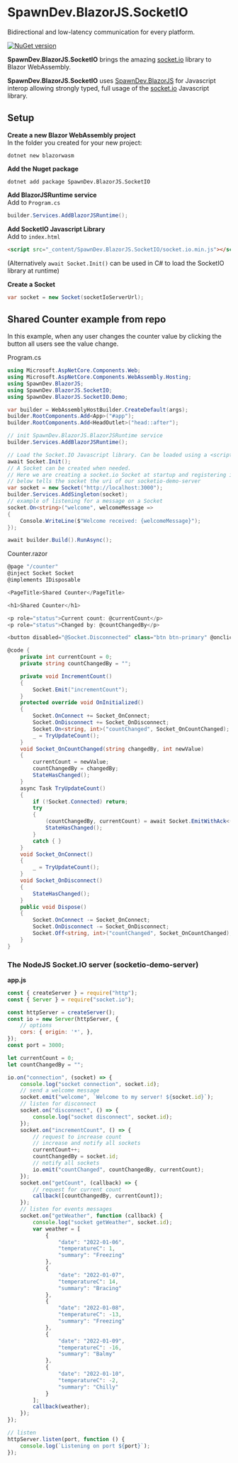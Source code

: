 # SpawnDev.BlazorJS.SocketIO
Bidirectional and low-latency communication for every platform.

[![NuGet version](https://badge.fury.io/nu/SpawnDev.BlazorJS.SocketIO.svg?label=SpawnDev.BlazorJS.SocketIO)](https://www.nuget.org/packages/SpawnDev.BlazorJS.SocketIO)

**SpawnDev.BlazorJS.SocketIO** brings the amazing [socket.io](https://github.com/socketio/socket.io) library to Blazor WebAssembly.

**SpawnDev.BlazorJS.SocketIO** uses [SpawnDev.BlazorJS](https://github.com/LostBeard/SpawnDev.BlazorJS) for Javascript interop allowing strongly typed, full usage of the [socket.io](https://github.com/socket.io/socket.io) Javascript library. 

## Setup
**Create a new Blazor WebAssembly project**  
In the folder you created for your new project:
```dotnet
dotnet new blazorwasm
```

**Add the Nuget package**  
```nuget
dotnet add package SpawnDev.BlazorJS.SocketIO
```

**Add BlazorJSRuntime service**  
Add to `Program.cs`
```cs
builder.Services.AddBlazorJSRuntime();
```

**Add SocketIO Javascript Library**  
Add to `index.html`  
```html
<script src="_content/SpawnDev.BlazorJS.SocketIO/socket.io.min.js"></script>
```
(Alternatively `await Socket.Init()` can be used in C# to load the SocketIO library at runtime)  

**Create a Socket**
```cs
var socket = new Socket(socketIoServerUrl);
```

## Shared Counter example from repo
In this example, when any user changes the counter value by clicking the button all users see the value change.

Program.cs
```cs
using Microsoft.AspNetCore.Components.Web;
using Microsoft.AspNetCore.Components.WebAssembly.Hosting;
using SpawnDev.BlazorJS;
using SpawnDev.BlazorJS.SocketIO;
using SpawnDev.BlazorJS.SocketIO.Demo;

var builder = WebAssemblyHostBuilder.CreateDefault(args);
builder.RootComponents.Add<App>("#app");
builder.RootComponents.Add<HeadOutlet>("head::after");

// init SpawnDev.BlazorJS.BlazorJSRuntime service
builder.Services.AddBlazorJSRuntime();

// Load the Socket.IO Javascript library. Can be loaded using a <script> tag in the index.html instead
await Socket.Init();
// A Socket can be created when needed.
// Here we are creating a socket.io Socket at startup and registering it as a service
// below tells the socket the uri of our socketio-demo-server
var socket = new Socket("http://localhost:3000");
builder.Services.AddSingleton(socket);
// example of listening for a message on a Socket
socket.On<string>("welcome", welcomeMessage =>
{
    Console.WriteLine($"Welcome received: {welcomeMessage}");
});

await builder.Build().RunAsync();

```

Counter.razor
```cs
@page "/counter"
@inject Socket Socket
@implements IDisposable

<PageTitle>Shared Counter</PageTitle>

<h1>Shared Counter</h1>

<p role="status">Current count: @currentCount</p>
<p role="status">Changed by: @countChangedBy</p>

<button disabled="@Socket.Disconnected" class="btn btn-primary" @onclick="IncrementCount">Click me</button>

@code {
    private int currentCount = 0;
    private string countChangedBy = "";

    private void IncrementCount()
    {
        Socket.Emit("incrementCount");
    }
    protected override void OnInitialized()
    {
        Socket.OnConnect += Socket_OnConnect;
        Socket.OnDisconnect += Socket_OnDisconnect;
        Socket.On<string, int>("countChanged", Socket_OnCountChanged);
        _ = TryUpdateCount();
    }
    void Socket_OnCountChanged(string changedBy, int newValue)
    {
        currentCount = newValue;
        countChangedBy = changedBy;
        StateHasChanged();
    }
    async Task TryUpdateCount()
    {
        if (!Socket.Connected) return;
        try
        {
            (countChangedBy, currentCount) = await Socket.EmitWithAck<(string, int)>("getCount");
            StateHasChanged();
        }
        catch { }
    }
    void Socket_OnConnect()
    {
        _ = TryUpdateCount();
    }
    void Socket_OnDisconnect()
    {
        StateHasChanged();
    }
    public void Dispose()
    {
        Socket.OnConnect -= Socket_OnConnect;
        Socket.OnDisconnect -= Socket_OnDisconnect;
        Socket.Off<string, int>("countChanged", Socket_OnCountChanged);
    }
}
```

### The NodeJS Socket.IO server (socketio-demo-server)
**app.js**  
```js
const { createServer } = require("http");
const { Server } = require("socket.io");

const httpServer = createServer();
const io = new Server(httpServer, {
    // options
    cors: { origin: '*', },
});
const port = 3000;

let currentCount = 0;
let countChangedBy = "";

io.on("connection", (socket) => {
    console.log("socket connection", socket.id);
    // send a welcome message
    socket.emit("welcome", `Welcome to my server! ${socket.id}`);
    // listen for disconnect
    socket.on("disconnect", () => {
        console.log("socket disconnect", socket.id);
    });
    socket.on("incrementCount", () => {
        // request to increase count
        // increase and notify all sockets
        currentCount++;
        countChangedBy = socket.id;
        // notify all sockets
        io.emit("countChanged", countChangedBy, currentCount);
    });
    socket.on("getCount", (callback) => {
        // request for current count
        callback([countChangedBy, currentCount]);
    });
    // listen for events messages
    socket.on("getWeather", function (callback) {
        console.log("socket getWeather", socket.id);
        var weather = [
            {
                "date": "2022-01-06",
                "temperatureC": 1,
                "summary": "Freezing"
            },
            {
                "date": "2022-01-07",
                "temperatureC": 14,
                "summary": "Bracing"
            },
            {
                "date": "2022-01-08",
                "temperatureC": -13,
                "summary": "Freezing"
            },
            {
                "date": "2022-01-09",
                "temperatureC": -16,
                "summary": "Balmy"
            },
            {
                "date": "2022-01-10",
                "temperatureC": -2,
                "summary": "Chilly"
            }
        ];
        callback(weather);
    });
});

// listen
httpServer.listen(port, function () {
    console.log(`Listening on port ${port}`);
});
```
